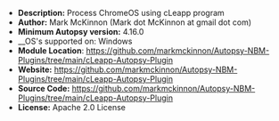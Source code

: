 - __Description:__ Process ChromeOS using cLeapp program
- __Author:__ Mark McKinnon (Mark dot McKinnon at gmail dot com)
- __Minimum Autopsy version:__ 4.16.0
- __OS's supported on: Windows
- __Module Location__: https://github.com/markmckinnon/Autopsy-NBM-Plugins/tree/main/cLeapp-Autopsy-Plugin
- __Website:__ https://github.com/markmckinnon/Autopsy-NBM-Plugins/tree/main/cLeapp-Autopsy-Plugin
- __Source Code:__ https://github.com/markmckinnon/Autopsy-NBM-Plugins/tree/main/cLeapp-Autopsy-Plugin
- __License:__ Apache 2.0 License
